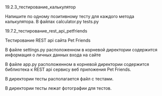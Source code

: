 19.2.3_тестирование_калькулятор

Напишите по одному позитивному тесту для каждого метода калькулятора.
В файлах calculator.py   tests.py


19.7.2_тестирование_rest_api_petfriends

Тестирование REST api сайта Pet Friends


В файле settings.py расположенном в корневой директории содержится информация о личных данных входа на сайте

В файле app.py расположенном в корневой директории содержится библиотека к REST api сервису веб приложения Pet Friends.

В директории тесты располагается файл с тестами.

В директории тесты лежат фотографии для тестов.
